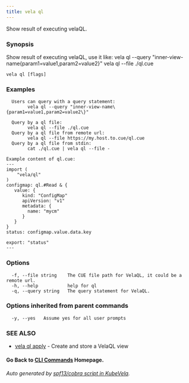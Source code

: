 ```yaml
---
title: vela ql
---
```


Show result of executing velaQL.

### Synopsis

Show result of executing velaQL, use it like:
		vela ql --query "inner-view-name\{param1=value1,param2=value2\}"
		vela ql --file ./ql.cue

```
vela ql [flags]
```

### Examples

```
  Users can query with a query statement:
		vela ql --query "inner-view-name\{param1=value1,param2=value2\}"

  Query by a ql file:
		vela ql --file ./ql.cue
  Query by a ql file from remote url:
		vela ql --file https://my.host.to.cue/ql.cue
  Query by a ql file from stdin:
		cat ./ql.cue | vela ql --file -

Example content of ql.cue:
---
import (
	"vela/ql"
)
configmap: ql.#Read & {
   value: {
      kind: "ConfigMap"
      apiVersion: "v1"
      metadata: {
        name: "mycm"
      }
   }
}
status: configmap.value.data.key

export: "status"
---

```

### Options

```
  -f, --file string    The CUE file path for VelaQL, it could be a remote url.
  -h, --help           help for ql
  -q, --query string   The query statement for VelaQL.
```

### Options inherited from parent commands

```
  -y, --yes   Assume yes for all user prompts
```

### SEE ALSO


* [vela ql apply](vela_ql_apply.md)	 - Create and store a VelaQL view

#### Go Back to [CLI Commands](vela.md) Homepage.


###### Auto generated by [spf13/cobra script in KubeVela](https://github.com/kubevela/kubevela/tree/master/hack/docgen).
